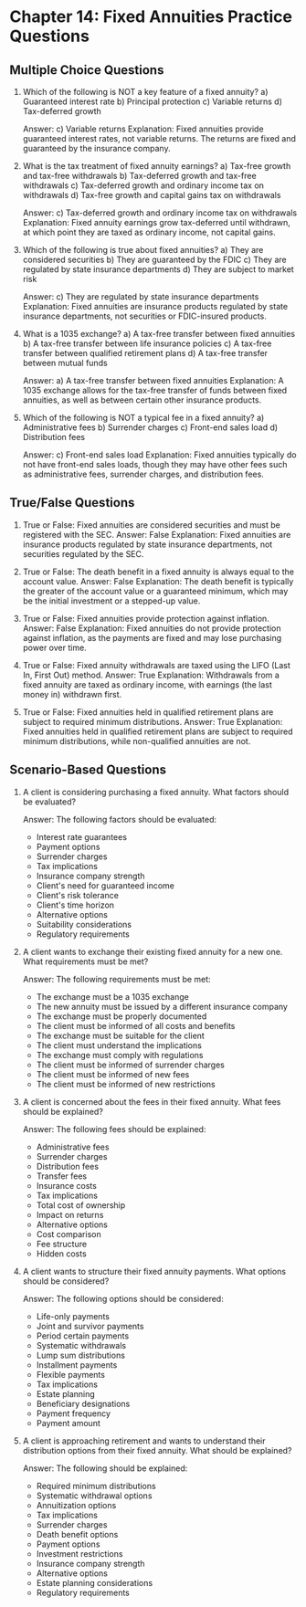 # Chapter 14: Fixed Annuities Practice Questions

## Multiple Choice Questions

1. Which of the following is NOT a key feature of a fixed annuity?
   a) Guaranteed interest rate
   b) Principal protection
   c) Variable returns
   d) Tax-deferred growth

   Answer: c) Variable returns
   Explanation: Fixed annuities provide guaranteed interest rates, not variable returns. The returns are fixed and guaranteed by the insurance company.

2. What is the tax treatment of fixed annuity earnings?
   a) Tax-free growth and tax-free withdrawals
   b) Tax-deferred growth and tax-free withdrawals
   c) Tax-deferred growth and ordinary income tax on withdrawals
   d) Tax-free growth and capital gains tax on withdrawals

   Answer: c) Tax-deferred growth and ordinary income tax on withdrawals
   Explanation: Fixed annuity earnings grow tax-deferred until withdrawn, at which point they are taxed as ordinary income, not capital gains.

3. Which of the following is true about fixed annuities?
   a) They are considered securities
   b) They are guaranteed by the FDIC
   c) They are regulated by state insurance departments
   d) They are subject to market risk

   Answer: c) They are regulated by state insurance departments
   Explanation: Fixed annuities are insurance products regulated by state insurance departments, not securities or FDIC-insured products.

4. What is a 1035 exchange?
   a) A tax-free transfer between fixed annuities
   b) A tax-free transfer between life insurance policies
   c) A tax-free transfer between qualified retirement plans
   d) A tax-free transfer between mutual funds

   Answer: a) A tax-free transfer between fixed annuities
   Explanation: A 1035 exchange allows for the tax-free transfer of funds between fixed annuities, as well as between certain other insurance products.

5. Which of the following is NOT a typical fee in a fixed annuity?
   a) Administrative fees
   b) Surrender charges
   c) Front-end sales load
   d) Distribution fees

   Answer: c) Front-end sales load
   Explanation: Fixed annuities typically do not have front-end sales loads, though they may have other fees such as administrative fees, surrender charges, and distribution fees.

## True/False Questions

1. True or False: Fixed annuities are considered securities and must be registered with the SEC.
   Answer: False
   Explanation: Fixed annuities are insurance products regulated by state insurance departments, not securities regulated by the SEC.

2. True or False: The death benefit in a fixed annuity is always equal to the account value.
   Answer: False
   Explanation: The death benefit is typically the greater of the account value or a guaranteed minimum, which may be the initial investment or a stepped-up value.

3. True or False: Fixed annuities provide protection against inflation.
   Answer: False
   Explanation: Fixed annuities do not provide protection against inflation, as the payments are fixed and may lose purchasing power over time.

4. True or False: Fixed annuity withdrawals are taxed using the LIFO (Last In, First Out) method.
   Answer: True
   Explanation: Withdrawals from a fixed annuity are taxed as ordinary income, with earnings (the last money in) withdrawn first.

5. True or False: Fixed annuities held in qualified retirement plans are subject to required minimum distributions.
   Answer: True
   Explanation: Fixed annuities held in qualified retirement plans are subject to required minimum distributions, while non-qualified annuities are not.

## Scenario-Based Questions

1. A client is considering purchasing a fixed annuity. What factors should be evaluated?

   Answer: The following factors should be evaluated:
   - Interest rate guarantees
   - Payment options
   - Surrender charges
   - Tax implications
   - Insurance company strength
   - Client's need for guaranteed income
   - Client's risk tolerance
   - Client's time horizon
   - Alternative options
   - Suitability considerations
   - Regulatory requirements

2. A client wants to exchange their existing fixed annuity for a new one. What requirements must be met?

   Answer: The following requirements must be met:
   - The exchange must be a 1035 exchange
   - The new annuity must be issued by a different insurance company
   - The exchange must be properly documented
   - The client must be informed of all costs and benefits
   - The exchange must be suitable for the client
   - The client must understand the implications
   - The exchange must comply with regulations
   - The client must be informed of surrender charges
   - The client must be informed of new fees
   - The client must be informed of new restrictions

3. A client is concerned about the fees in their fixed annuity. What fees should be explained?

   Answer: The following fees should be explained:
   - Administrative fees
   - Surrender charges
   - Distribution fees
   - Transfer fees
   - Insurance costs
   - Tax implications
   - Total cost of ownership
   - Impact on returns
   - Alternative options
   - Cost comparison
   - Fee structure
   - Hidden costs

4. A client wants to structure their fixed annuity payments. What options should be considered?

   Answer: The following options should be considered:
   - Life-only payments
   - Joint and survivor payments
   - Period certain payments
   - Systematic withdrawals
   - Lump sum distributions
   - Installment payments
   - Flexible payments
   - Tax implications
   - Estate planning
   - Beneficiary designations
   - Payment frequency
   - Payment amount

5. A client is approaching retirement and wants to understand their distribution options from their fixed annuity. What should be explained?

   Answer: The following should be explained:
   - Required minimum distributions
   - Systematic withdrawal options
   - Annuitization options
   - Tax implications
   - Surrender charges
   - Death benefit options
   - Payment options
   - Investment restrictions
   - Insurance company strength
   - Alternative options
   - Estate planning considerations
   - Regulatory requirements 